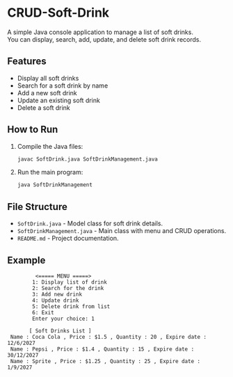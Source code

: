# CRUD-Soft-Drink

A simple Java console application to manage a list of soft drinks.  
You can display, search, add, update, and delete soft drink records.

## Features

- Display all soft drinks
- Search for a soft drink by name
- Add a new soft drink
- Update an existing soft drink
- Delete a soft drink

## How to Run

1. Compile the Java files:
    ```sh
    javac SoftDrink.java SoftDrinkManagement.java
    ```

2. Run the main program:
    ```sh
    java SoftDrinkManagement
    ```

## File Structure

- `SoftDrink.java` - Model class for soft drink details.
- `SoftDrinkManagement.java` - Main class with menu and CRUD operations.
- `README.md` - Project documentation.

## Example

```
         <===== MENU =====>
        1: Display list of drink
        2: Search for the drink
        3: Add new drink
        4: Update drink
        5: Delete drink from list
        6: Exit
        Enter your choice: 1

       [ Soft Drinks List ] 
 Name : Coca Cola , Price : $1.5 , Quantity : 20 , Expire date : 12/6/2027
 Name : Pepsi , Price : $1.4 , Quantity : 15 , Expire date : 30/12/2027
 Name : Sprite , Price : $1.25 , Quantity : 25 , Expire date : 1/9/2027
